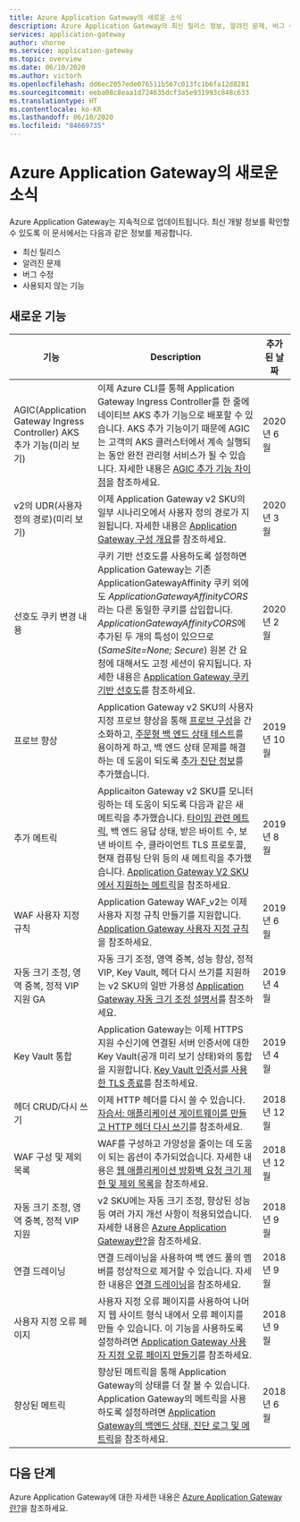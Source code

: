 ```yaml
---
title: Azure Application Gateway의 새로운 소식
description: Azure Application Gateway의 최신 릴리스 정보, 알려진 문제, 버그 수정, 사용되지 않는 기능, 예정된 변경 내용 등 새로운 소식을 알아봅니다.
services: application-gateway
author: vhorne
ms.service: application-gateway
ms.topic: overview
ms.date: 06/10/2020
ms.author: victorh
ms.openlocfilehash: dd6ec2057ede076511b567c013fc1b6fa12d8281
ms.sourcegitcommit: eeba08c8eaa1d724635dcf3a5e931993c848c633
ms.translationtype: HT
ms.contentlocale: ko-KR
ms.lasthandoff: 06/10/2020
ms.locfileid: "84669735"
---
```

# <a name="whats-new-in-azure-application-gateway"></a>Azure Application Gateway의 새로운 소식

Azure Application Gateway는 지속적으로 업데이트됩니다. 최신 개발 정보를 확인할 수 있도록 이 문서에서는 다음과 같은 정보를 제공합니다.

- 최신 릴리스
- 알려진 문제
- 버그 수정
- 사용되지 않는 기능

## <a name="new-features"></a>새로운 기능

|기능  |Description  |추가된 날짜  |
|---------|---------|---------|
| AGIC(Application Gateway Ingress Controller) AKS 추가 기능(미리 보기) |이제 Azure CLI를 통해 Application Gateway Ingress Controller를 한 줄에 네이티브 AKS 추가 기능으로 배포할 수 있습니다. AKS 추가 기능이기 때문에 AGIC는 고객의 AKS 클러스터에서 계속 실행되는 동안 완전 관리형 서비스가 될 수 있습니다. 자세한 내용은 [AGIC 추가 기능 차이점](ingress-controller-overview.md#difference-between-helm-deployment-and-aks-add-on)을 참조하세요. |2020년 6월 |
| v2의 UDR(사용자 정의 경로)(미리 보기) |이제 Application Gateway v2 SKU의 일부 시나리오에서 사용자 정의 경로가 지원됩니다. 자세한 내용은 [Application Gateway 구성 개요](configuration-overview.md#user-defined-routes-supported-on-the-application-gateway-subnet)를 참조하세요. |2020년 3월 |
|선호도 쿠키 변경 내용 |쿠키 기반 선호도를 사용하도록 설정하면 Application Gateway는 기존 ApplicationGatewayAffinity 쿠키 외에도 *ApplicationGatewayAffinityCORS*라는 다른 동일한 쿠키를 삽입합니다. *ApplicationGatewayAffinityCORS*에 추가된 두 개의 특성이 있으므로(*SameSite=None; Secure*) 원본 간 요청에 대해서도 고정 세션이 유지됩니다. 자세한 내용은 [Application Gateway 쿠키 기반 선호도](configuration-overview.md#cookie-based-affinity)를 참조하세요. |2020년 2월 |
|프로브 향상 |Application Gateway v2 SKU의 사용자 지정 프로브 향상을 통해 [프로브 구성](https://docs.microsoft.com/azure/application-gateway/application-gateway-create-probe-portal#create-probe-for-application-gateway-v2-sku)을 간소화하고, [주문형 백 엔드 상태 테스트](https://docs.microsoft.com/azure/application-gateway/application-gateway-create-probe-portal#test-backend-health-with-the-probe)를 용이하게 하고, 백 엔드 상태 문제를 해결하는 데 도움이 되도록 [추가 진단 정보](https://docs.microsoft.com/azure/application-gateway/application-gateway-backend-health-troubleshooting#error-messages)를 추가했습니다.  |2019년 10월 |
|추가 메트릭 |Applicaiton Gateway v2 SKU를 모니터링하는 데 도움이 되도록 다음과 같은 새 메트릭을 추가했습니다. [타이밍 관련 메트릭](https://docs.microsoft.com/azure/application-gateway/application-gateway-metrics#timing-metrics), 백 엔드 응답 상태, 받은 바이트 수, 보낸 바이트 수, 클라이언트 TLS 프로토콜, 현재 컴퓨팅 단위 등의 새 메트릭을 추가했습니다. [Application Gateway V2 SKU에서 지원하는 메트릭](https://docs.microsoft.com/azure/application-gateway/application-gateway-metrics#metrics-supported-by-application-gateway-v2-sku)을 참조하세요. |2019년 8월 |
|WAF 사용자 지정 규칙 |Application Gateway WAF_v2는 이제 사용자 지정 규칙 만들기를 지원합니다. [Application Gateway 사용자 지정 규칙](custom-waf-rules-overview.md)을 참조하세요. |2019년 6월 |
|자동 크기 조정, 영역 중복, 정적 VIP 지원 GA |자동 크기 조정, 영역 중복, 성능 향상, 정적 VIP, Key Vault, 헤더 다시 쓰기를 지원하는 v2 SKU의 일반 가용성 [Application Gateway 자동 크기 조정 설명서](application-gateway-autoscaling-zone-redundant.md)를 참조하세요. |2019년 4월 |
|Key Vault 통합 |Application Gateway는 이제 HTTPS 지원 수신기에 연결된 서버 인증서에 대한 Key Vault(공개 미리 보기 상태)와의 통합을 지원합니다. [Key Vault 인증서를 사용한 TLS 종료](key-vault-certs.md)를 참조하세요. |2019년 4월 |
|헤더 CRUD/다시 쓰기     |이제 HTTP 헤더를 다시 쓸 수 있습니다. [자습서: 애플리케이션 게이트웨이를 만들고 HTTP 헤더 다시 쓰기](tutorial-http-header-rewrite-powershell.md)를 참조하세요.|2018년 12월|
|WAF 구성 및 제외 목록     |WAF를 구성하고 가양성을 줄이는 데 도움이 되는 옵션이 추가되었습니다. 자세한 내용은 [웹 애플리케이션 방화벽 요청 크기 제한 및 제외 목록](application-gateway-waf-configuration.md)을 참조하세요.|2018년 12월|
|자동 크기 조정, 영역 중복, 정적 VIP 지원      |v2 SKU에는 자동 크기 조정, 향상된 성능 등 여러 가지 개선 사항이 적용되었습니다. 자세한 내용은 [Azure Application Gateway란?](overview.md)을 참조하세요.|2018년 9월|
|연결 드레이닝     |연결 드레이닝을 사용하여 백 엔드 풀의 멤버를 정상적으로 제거할 수 있습니다. 자세한 내용은 [연결 드레이닝](features.md#connection-draining)을 참조하세요.|2018년 9월|
|사용자 지정 오류 페이지     |사용자 지정 오류 페이지를 사용하여 나머지 웹 사이트 형식 내에서 오류 페이지를 만들 수 있습니다. 이 기능을 사용하도록 설정하려면 [Application Gateway 사용자 지정 오류 페이지 만들기](custom-error.md)를 참조하세요.|2018년 9월|
|향상된 메트릭     |향상된 메트릭을 통해 Application Gateway의 상태를 더 잘 볼 수 있습니다. Application Gateway의 메트릭을 사용하도록 설정하려면 [Application Gateway의 백엔드 상태, 진단 로그 및 메트릭](application-gateway-diagnostics.md)을 참조하세요.|2018년 6월|

## <a name="next-steps"></a>다음 단계

Azure Application Gateway에 대한 자세한 내용은 [Azure Application Gateway란?](overview.md)을 참조하세요.
